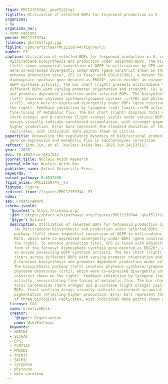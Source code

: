 ```yaml
---
figid: PMC12159744__gkaf511fig3
figtitle: Utilization of selected BDPs for terpenoid production in S
organisms:
- NA
organisms_ner:
- Homo sapiens
pmcid: PMC12159744
filename: gkaf511fig3.jpg
figlink: /pmc/articles/PMC12159744/figure/F3/
number: F3
caption: Utilization of selected BDPs for terpenoid production in S. cerevisiae. (A)
  Miltiradiene biosynthesis and production under selected BDPs. The biosynthetic pathway
  (left) shows sequential conversion of GGPP to miltiradiene by CPS and MilS, which
  were co-expressed divergently under BDPs (gene construct shown on the right). To
  enhance production titer, CPS is fused with ERG20(F96C), a mutant form of the farnesyl
  diphosphate synthase gene denoted as ERG20*, which encodes an enzyme possessing
  GGPP synthase activity. The bar chart (right) presents miltiradiene titers across
  different BDPs with varying promoter orientation and strength. (B) β-Carotene biosynthesis
  and promoter-dependent production under selected BDPs. The biosynthetic pathway
  (left) involves phytoene synthase/lycopene cyclase (crtYB) and phytoene desaturase
  (crtI), which were co-expressed divergently under BDPs (gene construct shown on
  the right). Feedback inhibition by lycopene (red) limits crtYB activity, necessitating
  fine-tuning of metabolic flux. The bar chart (right) displays total carotenoids
  (dark orange) and β-carotene (light orange) yields under various BDPs. Yeast spotting
  assays visually indicate carotenoid accumulation, with stronger pigmentation reflecting
  higher production. Error bars represent the standard deviation of three biological
  replicates, with individual data points shown as circles
papertitle: Unraveling the regulatory dynamics of bidirectional promoters for modulating
  gene co-expression and metabolic flux in Saccharomyces cerevisiae
reftext: Zimo Jin, et al. Nucleic Acids Res. 2025 Jun 24;53(11).
year: '2025'
doi: 10.1093/nar/gkaf511
journal_title: Nucleic Acids Research
journal_nlm_ta: Nucleic Acids Res
publisher_name: Oxford University Press
keywords: ''
automl_pathway: 0.6537436
figid_alias: PMC12159744__F3
figtype: Figure
redirect_from: /figures/PMC12159744__F3
ndex: ''
seo: CreativeWork
schema-jsonld:
  '@context': https://schema.org/
  '@id': https://pfocr.wikipathways.org/figures/PMC12159744__gkaf511fig3.html
  '@type': Dataset
  description: Utilization of selected BDPs for terpenoid production in S. cerevisiae.
    (A) Miltiradiene biosynthesis and production under selected BDPs. The biosynthetic
    pathway (left) shows sequential conversion of GGPP to miltiradiene by CPS and
    MilS, which were co-expressed divergently under BDPs (gene construct shown on
    the right). To enhance production titer, CPS is fused with ERG20(F96C), a mutant
    form of the farnesyl diphosphate synthase gene denoted as ERG20*, which encodes
    an enzyme possessing GGPP synthase activity. The bar chart (right) presents miltiradiene
    titers across different BDPs with varying promoter orientation and strength. (B)
    β-Carotene biosynthesis and promoter-dependent production under selected BDPs.
    The biosynthetic pathway (left) involves phytoene synthase/lycopene cyclase (crtYB) and
    phytoene desaturase (crtI), which were co-expressed divergently under BDPs (gene
    construct shown on the right). Feedback inhibition by lycopene (red) limits crtYB
    activity, necessitating fine-tuning of metabolic flux. The bar chart (right) displays
    total carotenoids (dark orange) and β-carotene (light orange) yields under various
    BDPs. Yeast spotting assays visually indicate carotenoid accumulation, with stronger
    pigmentation reflecting higher production. Error bars represent the standard deviation
    of three biological replicates, with individual data points shown as circles
  license: CC0
  name: CreativeWork
  creator:
    '@type': Organization
    name: WikiPathways
  keywords:
  - HAPLN1
  - SLC6A8
  - CPS1
  - CYP21A2
  - PM20D1
  - TMEM37
  - SACM1L
  - lycopene
  - phytoene
  - beta-carotene
---
```

